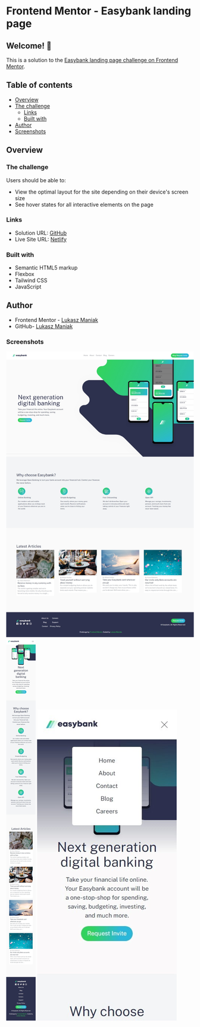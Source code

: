 # Frontend Mentor - Easybank landing page

## Welcome! 👋

This is a solution to the [Easybank landing page challenge on Frontend Mentor](https://www.frontendmentor.io/challenges/easybank-landing-page-WaUhkoDN).

## Table of contents

- [Overview](#overview)
- [The challenge](#the-challenge)
  - [Links](#links)
  - [Built with](#built-with)
- [Author](#author)
- [Screenshots](#screenshot)

## Overview

### The challenge

Users should be able to:

- View the optimal layout for the site depending on their device's screen size
- See hover states for all interactive elements on the page

### Links

- Solution URL: [GitHub](https://github.com/LukaszManiak/Frontend-Mentor-easybank-landing-page-master)
- Live Site URL: [Netlify](https://easy-bank-lukas.netlify.app/)

### Built with

- Semantic HTML5 markup
- Flexbox
- Tailwind CSS
- JavaScript

## Author

- Frontend Mentor - [Lukasz Maniak](https://www.frontendmentor.io/profile/Mejniak)
- GitHub- [Lukasz Maniak](https://github.com/Mejniak)

### Screenshots

![Screenshot 1](/screenshots/screen3.jpeg?raw=true "Screenshot 1 (desktop)")
![Screenshot 2](/screenshots/screen1.jpeg?raw=true "Screenshot 2 (mobile)")
![Screenshot 4](/screenshots/screen2.jpeg?raw=true "Screenshot 4")
